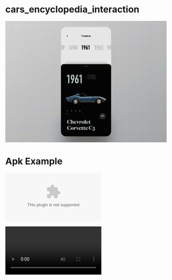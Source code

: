 # cars_encyclopedia_interaction

![](https://github.com/Obada2020/cars_encyclopedia_interaction/blob/main/assets/demo.gif)

# Apk Example

![](https://github.com/Obada2020/cars_encyclopedia_interaction/blob/main/assets/cars-encyclopedia-interaction.apk)

![](https://github.com/Obada2020/cars_encyclopedia_interaction/blob/main/assets/mobile.mp4)

